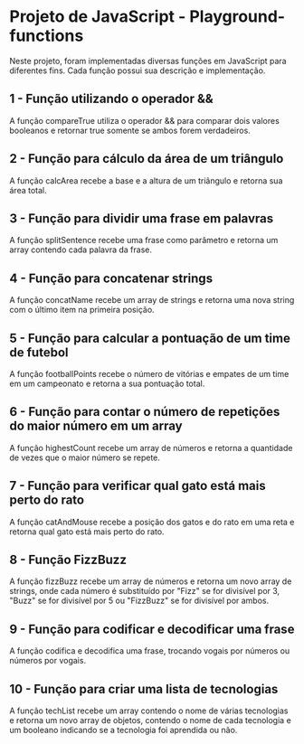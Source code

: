 <h1>Projeto de JavaScript - Playground-functions</h1>
<p>Neste projeto, foram implementadas diversas funções em JavaScript para diferentes fins. Cada função possui sua descrição e implementação.</p>

<h2>1 - Função utilizando o operador &&</h2>
<p>A função compareTrue utiliza o operador && para comparar dois valores booleanos e retornar true somente se ambos forem verdadeiros.</p>

<h2>2 - Função para cálculo da área de um triângulo</h2>
<p>A função calcArea recebe a base e a altura de um triângulo e retorna sua área total.</p>

<h2>3 - Função para dividir uma frase em palavras</h2>
<p>A função splitSentence recebe uma frase como parâmetro e retorna um array contendo cada palavra da frase.</p>

<h2>4 - Função para concatenar strings</h2>
<p>A função concatName recebe um array de strings e retorna uma nova string com o último item na primeira posição.</p>

<h2>5 - Função para calcular a pontuação de um time de futebol</h2>
<p>A função footballPoints recebe o número de vitórias e empates de um time em um campeonato e retorna a sua pontuação total.</p>

<h2>6 - Função para contar o número de repetições do maior número em um array</h2>
<p>A função highestCount recebe um array de números e retorna a quantidade de vezes que o maior número se repete.</p>

<h2>7 - Função para verificar qual gato está mais perto do rato</h2>
<p>A função catAndMouse recebe a posição dos gatos e do rato em uma reta e retorna qual gato está mais perto do rato.</p>

<h2>8 - Função FizzBuzz</h2>
<p>A função fizzBuzz recebe um array de números e retorna um novo array de strings, onde cada número é substituído por "Fizz" se for divisível por 3, "Buzz" se for divisível por 5 ou "FizzBuzz" se for divisível por ambos.</p>

<h2>9 - Função para codificar e decodificar uma frase</h2>
<p>A função codifica e decodifica uma frase, trocando vogais por números ou números por vogais.</p>

<h2>10 - Função para criar uma lista de tecnologias</h2>
<p>A função techList recebe um array contendo o nome de várias tecnologias e retorna um novo array de objetos, contendo o nome de cada tecnologia e um booleano indicando se a tecnologia foi aprendida ou não.</p>
